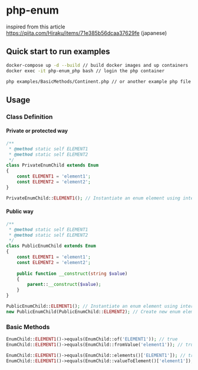 # php-enum

inspired from this article https://qiita.com/Hiraku/items/71e385b56dcaa37629fe (japanese)

## Quick start to run examples
```bash
docker-compose up -d --build // build docker images and up containers
docker exec -it php-enum_php bash // login the php container

php examples/BasicMethods/Continent.php // or another example php file
```

## Usage
### Class Definition
#### Private or protected way
```php
/**
 * @method static self ELEMENT1
 * @method static self ELEMENT2
 */
class PrivateEnumChild extends Enum
{
    const ELEMENT1 = 'element1';
    const ELEMENT2 = 'element2';
}

PrivateEnumChild::ELEMENT1(); // Instantiate an enum element using internal cache
```
#### Public way
```php
/**
 * @method static self ELEMENT1
 * @method static self ELEMENT2
 */
class PublicEnumChild extends Enum
{
    const ELEMENT1 = 'element1';
    const ELEMENT2 = 'element2';
    
    public function __construct(string $value)
    {
        parent::__construct($value);
    }
}

PublicEnumChild::ELEMENT1(); // Instantiate an enum element using internal cache
new PublicEnumChild(PublicEnumChild::ELEMENT2); // Create new enum element instance
```

### Basic Methods
```php
EnumChild::ELEMENT1()->equals(EnumChild::of('ELEMENT1')); // true
EnumChild::ELEMENT1()->equals(EnumChild::fromValue('element1')); // true

EnumChild::ELEMENT1()->equals(EnumChild::elements()['ELEMENT1']); // true
EnumChild::ELEMENT1()->equals(EnumChild::valueToElement()['element1']); // true
```
